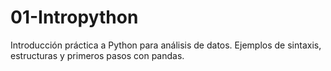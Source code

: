# 01-Intropython
Introducción práctica a Python para análisis de datos. Ejemplos de sintaxis, estructuras y primeros pasos con pandas.
